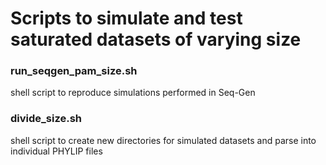 # Scripts to simulate and test saturated datasets of varying size

### run_seqgen_pam_size.sh
shell script to reproduce simulations performed in Seq-Gen

### divide_size.sh
shell script to create new directories for simulated datasets and parse into individual PHYLIP files
